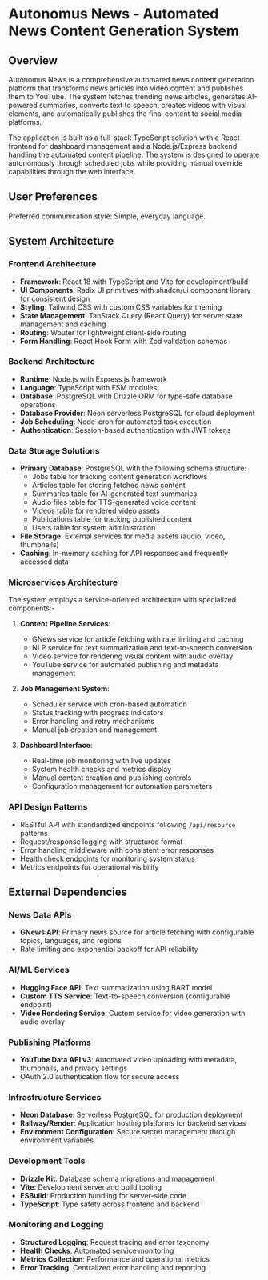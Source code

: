 # Autonomus News - Automated News Content Generation System

## Overview

Autonomus News is a comprehensive automated news content generation platform that transforms news articles into video content and publishes them to YouTube. The system fetches trending news articles, generates AI-powered summaries, converts text to speech, creates videos with visual elements, and automatically publishes the final content to social media platforms.

The application is built as a full-stack TypeScript solution with a React frontend for dashboard management and a Node.js/Express backend handling the automated content pipeline. The system is designed to operate autonomously through scheduled jobs while providing manual override capabilities through the web interface.

## User Preferences

Preferred communication style: Simple, everyday language.

## System Architecture

### Frontend Architecture
- **Framework**: React 18 with TypeScript and Vite for development/build
- **UI Components**: Radix UI primitives with shadcn/ui component library for consistent design
- **Styling**: Tailwind CSS with custom CSS variables for theming
- **State Management**: TanStack Query (React Query) for server state management and caching
- **Routing**: Wouter for lightweight client-side routing
- **Form Handling**: React Hook Form with Zod validation schemas

### Backend Architecture
- **Runtime**: Node.js with Express.js framework
- **Language**: TypeScript with ESM modules
- **Database**: PostgreSQL with Drizzle ORM for type-safe database operations
- **Database Provider**: Neon serverless PostgreSQL for cloud deployment
- **Job Scheduling**: Node-cron for automated task execution
- **Authentication**: Session-based authentication with JWT tokens

### Data Storage Solutions
- **Primary Database**: PostgreSQL with the following schema structure:
  - Jobs table for tracking content generation workflows
  - Articles table for storing fetched news content
  - Summaries table for AI-generated text summaries
  - Audio files table for TTS-generated voice content
  - Videos table for rendered video assets
  - Publications table for tracking published content
  - Users table for system administration
- **File Storage**: External services for media assets (audio, video, thumbnails)
- **Caching**: In-memory caching for API responses and frequently accessed data

### Microservices Architecture
The system employs a service-oriented architecture with specialized components:-

1. **Content Pipeline Services**:
   - GNews service for article fetching with rate limiting and caching
   - NLP service for text summarization and text-to-speech conversion
   - Video service for rendering visual content with audio overlay
   - YouTube service for automated publishing and metadata management

2. **Job Management System**:
   - Scheduler service with cron-based automation
   - Status tracking with progress indicators
   - Error handling and retry mechanisms
   - Manual job creation and management

3. **Dashboard Interface**:
   - Real-time job monitoring with live updates
   - System health checks and metrics display
   - Manual content creation and publishing controls
   - Configuration management for automation parameters

### API Design Patterns
- RESTful API with standardized endpoints following `/api/resource` patterns
- Request/response logging with structured format
- Error handling middleware with consistent error responses
- Health check endpoints for monitoring system status
- Metrics endpoints for operational visibility

## External Dependencies

### News Data APIs
- **GNews API**: Primary news source for article fetching with configurable topics, languages, and regions
- Rate limiting and exponential backoff for API reliability

### AI/ML Services
- **Hugging Face API**: Text summarization using BART model
- **Custom TTS Service**: Text-to-speech conversion (configurable endpoint)
- **Video Rendering Service**: Custom service for video generation with audio overlay

### Publishing Platforms
- **YouTube Data API v3**: Automated video uploading with metadata, thumbnails, and privacy settings
- OAuth 2.0 authentication flow for secure access

### Infrastructure Services
- **Neon Database**: Serverless PostgreSQL for production deployment
- **Railway/Render**: Application hosting platforms for backend services
- **Environment Configuration**: Secure secret management through environment variables

### Development Tools
- **Drizzle Kit**: Database schema migrations and management
- **Vite**: Development server and build tooling
- **ESBuild**: Production bundling for server-side code
- **TypeScript**: Type safety across frontend and backend

### Monitoring and Logging
- **Structured Logging**: Request tracing and error taxonomy
- **Health Checks**: Automated service monitoring
- **Metrics Collection**: Performance and operational metrics
- **Error Tracking**: Centralized error handling and reporting
